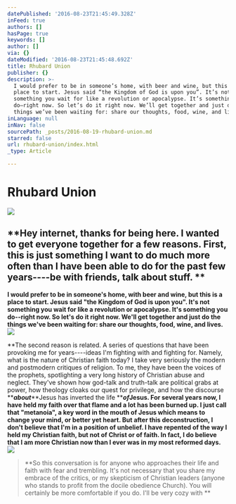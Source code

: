 ```yaml
---
datePublished: '2016-08-23T21:45:49.328Z'
inFeed: true
authors: []
hasPage: true
keywords: []
author: []
via: {}
dateModified: '2016-08-23T21:45:48.692Z'
title: Rhubard Union
publisher: {}
description: >-
  I would prefer to be in someone’s home, with beer and wine, but this is a
  place to start. Jesus said “the Kingdom of God is upon you”. It’s not
  something you wait for like a revolution or apocalypse. It’s something you
  do–right now. So let’s do it right now. We’ll get together and just do the
  things we’ve been waiting for: share our thoughts, food, wine, and lives.
inLanguage: null
inNav: false
sourcePath: _posts/2016-08-19-rhubard-union.md
starred: false
url: rhubard-union/index.html
_type: Article

---
```

# Rhubard Union
![](https://the-grid-user-content.s3-us-west-2.amazonaws.com/36d78dd7-0c42-4312-8ae1-e085eea5e0d9.jpg)

## **Hey internet, thanks for being here. I wanted to get everyone together for a few reasons. First, this is just something I want to do much more often than I have been able to do for the past few years----be with friends, talk about stuff. **

**I would prefer to be in someone's home, with beer and wine, but this is a place to start. Jesus said "the Kingdom of God is upon you". It's not something you wait for like a revolution or apocalypse. It's something you do--right now. So let's do it right now. We'll get together and just do the things we've been waiting for: share our thoughts, food, wine, and lives.**
![](https://the-grid-user-content.s3-us-west-2.amazonaws.com/67b10466-b677-41b0-a657-35750c2e4933.jpg)

**The second reason is related. A series of questions that have been provoking me for years----ideas I'm fighting with and fighting for. Namely, what is the nature of Christian faith today? I take very seriously the modern and postmodern critiques of religion. To me, they have been the voices of the prophets, spotlighting a very long history of Christian abuse and neglect. They've shown how god-talk and truth-talk are political grabs at power, how theology cloaks our quest for privilege, and how the discourse **_**about**_**Jesus has inverted the life **_**of**_**Jesus. For several years now, I have held my faith over that flame and a lot has been burned up. I just call that "metanoia", a key word in the mouth of Jesus which means to change your mind, or better yet heart. But after this deconstruction, I don't believe that I'm in a position of unbelief. I have repented of the way I held my Christian faith, but not of Christ or of faith. In fact, I do believe that I am more Christian now than I ever was in my most reformed days.**
![](https://the-grid-user-content.s3-us-west-2.amazonaws.com/79de0a6a-43e8-4bdb-a147-b71a54c7bd19.jpg)

> **So this conversation is for anyone who approaches their life and faith with fear and trembling. It's not necessary that you share my embrace of the critics, or my skepticism of Christian leaders (anyone who stands to profit from the docile obedience Church). You will certainly be more comfortable if you do. I'll be very cozy with **